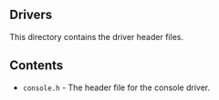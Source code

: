 ## Drivers
This directory contains the driver header files.

## Contents
- `console.h` - The header file for the console driver.
